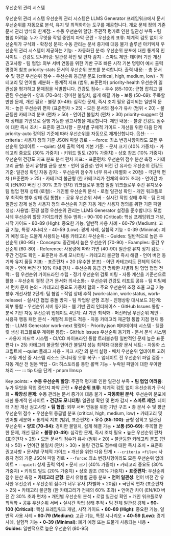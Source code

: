우선순위 관리 시스템

우선순위 관리 시스템 우선순위 관리 시스템은 LLMS Generator 프레임워크에서 문서 우선순위를 자동으로 분석, 유지 및 최적화하는 도구를 제공합니다. 개요 문제 정의 기존 문서 관리 방식의 한계점: - 수동 우선순위 할당: 주관적 평가로 인한 일관성 부족 - 팀 협업 어려움: 누가 무엇을 작업 중인지 파악 곤란 - 우선순위 표류: 체계적 검토 없이 우선순위가 구식화 - 확장성 문제: 수동 관리는 문서 증가에 대응 불가 솔루션 아키텍처 우선순위 관리 시스템이 제공하는 기능: - 자동화된 분석: 우선순위 분포에 대한 통계적 인사이트 - 건강도 모니터링: 일관성 확인 및 편차 감지 - 스마트 제안: 데이터 기반 개선 권고사항 - 팀 협업: 외부 서버 연동을 위한 기반 구조 빠른 시작 기본 명령어 예시 출력 명령어 참조 priority-stats 문서의 우선순위 분포를 분석합니다. 출력 내용: - 총 문서 수 및 평균 우선순위 점수 - 우선순위 등급별 분포 (critical, high, medium, low) - 카테고리 및 언어별 세분화 - 통계적 지표 (범위, 표준편차) priority-health 우선순위 일관성을 평가하고 문제점을 식별합니다. 건강도 점수: - 우수 (85-100): 균형 잡히고 일관된 우선순위 - 양호 (70-84): 경미한 불일치, 쉽게 해결 가능 - 보통 (50-69): 주목할 만한 문제, 개선 필요 - 불량 (0-49): 심각한 문제, 즉시 조치 필요 감지되는 일반적 문제: - 높은 우선순위 편차 (표준편차 > 25) - 모든 문서의 점수가 유사 (범위 < 20) - 불균등한 카테고리 분포 (편차 > 50) - 언어간 불일치 (편차 > 30) priority-suggest 현재 상태를 기반으로 실행 가능한 권고사항을 제공합니다. 제안 내용: - 불량 건강도 점수에 대한 즉시 조치 - 표준화 권고사항 - 문서별 구체적 가이드 - 개선을 위한 다음 단계 priority-auto 정의된 기준에 따라 우선순위를 자동으로 재계산합니다. 옵션: - --criteria <file>: 사용자 정의 기준 JSON 파일 경로 - --force: 최소 변경사항이라도 모든 우선순위 업데이트 - --quiet: 상세 출력 억제 기본 기준: - 문서 크기 (40% 가중치) - 카테고리 중요도 (30% 가중치) - 키워드 밀도 (20% 가중치) - 상호 참조 (10% 가중치) 우선순위 건강도 지표 분포 분석 편차 지표: - 표준편차: 우선순위 점수 분산 측정 - 카테고리 균형: 문서 유형별 균등 분포 - 언어 일관성: 언어 버전 간 유사한 우선순위 건강도 기준: 일관성 확인 자동 감지: - 우선순위 점수가 너무 유사 (차별화 < 20점) - 극단적 편차 (표준편차 > 25) - 카테고리 불균형 (한 카테고리가 전체의 60% 초과) - 언어간 차이 (EN/KO 버전 간 30% 초과 편차) 워크플로우 통합 일일 워크플로우 주간 유지보수 팀 협업 현재 상태 (로컬): - 개인별 우선순위 분석 - 로컬 일관성 확인 - 개인 워크플로우 최적화 향후 상태 (팀 통합): - 공유 우선순위 서버 - 실시간 작업 상태 추적 - 팀 전체 일관성 강제 설정 사용자 정의 우선순위 기준 자동 계산 사용자 정의를 위한 기준 파일 생성: 사용법: 환경 설정 우선순위 관리는 LLMS Generator 설정을 준수합니다: 모범 사례 우선순위 할당 가이드라인 점수 범위: - 90-100 (Critical): 핵심 프레임워크 개념, 시작 가이드 - 80-89 (High): 중요한 기능, 일반적 사용 사례 - 60-79 (Medium): 고급 기능, 특정 시나리오 - 40-59 (Low): 경계 사례, 실험적 기능 - 0-39 (Minimal): 폐기 예정 또는 드물게 사용되는 내용 카테고리 우선순위: - Guides: 일반적으로 높은 우선순위 (80-95) - Concepts: 중간에서 높은 우선순위 (70-90) - Examples: 중간 우선순위 (60-80) - Reference: 사용량에 따라 가변 (40-90) 일관성 유지 정기 검토: - 주간 건강도 확인 - 표준편차 추세 모니터링 - 카테고리 불균형 즉시 해결 - 언어 버전 동기화 유지 품질 지표: - 표준편차 < 20 (우수한 분포) - 어떤 카테고리도 전체의 50% 미만 - 언어 버전 간 10% 이내 편차 - 우선순위 등급 간 명확한 차별화 팀 협업 협업 전략: - 팀 우선순위 가이드라인 수립 - 정기 우선순위 검토 미팅 - 자동 계산을 기준선으로 활용 - 우선순위 결정 근거 문서화 의사소통: - 우선순위 건강도 리포트 공유 - 팀 미팅에서 편차 문제 논의 - 카테고리 중요도 가중치 합의 - 주요 우선순위 조정 조율 고급 기능 향후 개선사항 2단계: 팀 협업 - 작업 상태 추적 (work-claim, work-status, work-release) - 실시간 협업 충돌 방지 - 팀 작업량 균형 조정 - 진행상황 대시보드 3단계: 외부 통합 - 우선순위 서버 동기화 - 웹 기반 관리 인터페이스 - GitHub Issues 통합 - 분석 기반 자동 우선순위 업데이트 4단계: AI 기반 최적화 - 머신러닝 우선순위 제안 - 사용자 행동 패턴 분석 - 계절적 트렌드 적응 - 자동 카테고리 재균형 통합 지점 현재 통합: - LLMS Generator work-next 명령어 - Priority.json 메타데이터 시스템 - 템플릿 생성 워크플로우 계획된 통합: - GitHub Issues 우선순위 동기화 - 문서 분석 시스템 - 사용자 피드백 시스템 - CI/CD 파이프라인 통합 트러블슈팅 일반적인 문제 높은 표준편차 (> 25) 카테고리 불균형 언어간 불일치 성능 최적화 대용량 문서 세트: - 자동화 스크립트에 --quiet 플래그 사용 - 피크 시간 외 분석 실행 - 배치 우선순위 업데이트 고려 - 자동 계산 중 시스템 리소스 모니터링 오류 복구: - 업데이트 전 우선순위 파일 검증 - 자동 계산 전 원본 백업 - Git 히스토리를 통한 롤백 기능 - 누락된 파일에 대한 우아한 처리 --- ::: tip 다음 단계 - pnpm llms:p

Key points:
• **수동 우선순위 할당**: 주관적 평가로 인한 일관성 부족
• **팀 협업 어려움**: 누가 무엇을 작업 중인지 파악 곤란
• **우선순위 표류**: 체계적 검토 없이 우선순위가 구식화
• **확장성 문제**: 수동 관리는 문서 증가에 대응 불가
• **자동화된 분석**: 우선순위 분포에 대한 통계적 인사이트
• **건강도 모니터링**: 일관성 확인 및 편차 감지
• **스마트 제안**: 데이터 기반 개선 권고사항
• **팀 협업**: 외부 서버 연동을 위한 기반 구조
• 총 문서 수 및 평균 우선순위 점수
• 우선순위 등급별 분포 (critical, high, medium, low)
• 카테고리 및 언어별 세분화
• 통계적 지표 (범위, 표준편차)
• **우수 (85-100)**: 균형 잡히고 일관된 우선순위
• **양호 (70-84)**: 경미한 불일치, 쉽게 해결 가능
• **보통 (50-69)**: 주목할 만한 문제, 개선 필요
• **불량 (0-49)**: 심각한 문제, 즉시 조치 필요
• 높은 우선순위 편차 (표준편차 > 25)
• 모든 문서의 점수가 유사 (범위 < 20)
• 불균등한 카테고리 분포 (편차 > 50)
• 언어간 불일치 (편차 > 30)
• 불량 건강도 점수에 대한 즉시 조치
• 표준화 권고사항
• 문서별 구체적 가이드
• 개선을 위한 다음 단계
• `--criteria <file>`: 사용자 정의 기준 JSON 파일 경로
• `--force`: 최소 변경사항이라도 모든 우선순위 업데이트
• `--quiet`: 상세 출력 억제
• 문서 크기 (40% 가중치)
• 카테고리 중요도 (30% 가중치)
• 키워드 밀도 (20% 가중치)
• 상호 참조 (10% 가중치)
• **표준편차**: 우선순위 점수 분산 측정
• **카테고리 균형**: 문서 유형별 균등 분포
• **언어 일관성**: 언어 버전 간 유사한 우선순위
• 우선순위 점수가 너무 유사 (차별화 < 20점)
• 극단적 편차 (표준편차 > 25)
• 카테고리 불균형 (한 카테고리가 전체의 60% 초과)
• 언어간 차이 (EN/KO 버전 간 30% 초과 편차)
• 개인별 우선순위 분석
• 로컬 일관성 확인
• 개인 워크플로우 최적화
• 공유 우선순위 서버
• 실시간 작업 상태 추적
• 팀 전체 일관성 강제
• **90-100 (Critical)**: 핵심 프레임워크 개념, 시작 가이드
• **80-89 (High)**: 중요한 기능, 일반적 사용 사례
• **60-79 (Medium)**: 고급 기능, 특정 시나리오
• **40-59 (Low)**: 경계 사례, 실험적 기능
• **0-39 (Minimal)**: 폐기 예정 또는 드물게 사용되는 내용
• **Guides**: 일반적으로 높은 우선순위 (80-95)